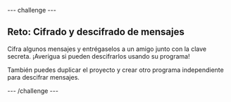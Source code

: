 --- challenge ---
## Reto: Cifrado y descifrado de mensajes 
Cifra algunos mensajes y entrégaselos a un amigo junto con la clave secreta. ¡Averigua si pueden descifrarlos usando su programa!

También puedes duplicar el proyecto y crear otro programa independiente para descifrar mensajes.



--- /challenge ---